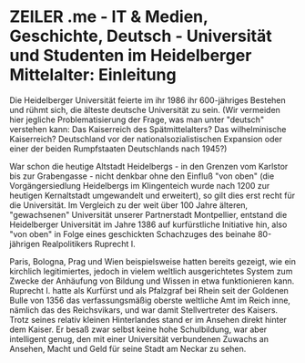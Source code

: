 # ZEILER .me - IT & Medien, Geschichte, Deutsch - Universität und Studenten im Heidelberger Mittelalter: Einleitung

Die Heidelberger Universität feierte im ihr 1986 ihr 600-jähriges Bestehen und rühmt sich, die älteste deutsche Universität zu sein. (Wir vermeiden hier jegliche Problematisierung der Frage, was man unter "deutsch" verstehen kann: Das Kaiserreich des Spätmittelalters? Das wilhelminische Kaiserreich? Deutschland vor der nationalsozialistischen Expansion oder einer der beiden Rumpfstaaten Deutschlands nach 1945?)

War schon die heutige Altstadt Heidelbergs - in den Grenzen vom Karlstor bis zur Grabengasse - nicht denkbar ohne den Einfluß "von oben" (die Vorgängersiedlung Heidelbergs im Klingenteich wurde nach 1200 zur heutigen Kernaltstadt umgewandelt und erweitert), so gilt dies erst recht für die Universität. Im Vergleich zu der weit über 100 Jahre älteren, "gewachsenen" Universität unserer Partnerstadt Montpellier, entstand die Heidelberger Universität im Jahre 1386 auf kurfürstliche Initiative hin, also "von oben" in Folge eines geschickten Schachzuges des beinahe 80-jährigen Realpolitikers Ruprecht I.

Paris, Bologna, Prag und Wien beispielsweise hatten bereits gezeigt, wie ein kirchlich legitimiertes, jedoch in vielem weltlich ausgerichtetes System zum Zwecke der Anhäufung von Bildung und Wissen in etwa funktionieren kann. Ruprecht I. hatte als Kurfürst und als Pfalzgraf bei Rhein seit der Goldenen Bulle von 1356 das verfassungsmäßig oberste weltliche Amt im Reich inne, nämlich das des Reichsvikars, und war damit Stellvertreter des Kaisers. Trotz seines relativ kleinen Hinterlandes stand er im Ansehen direkt hinter dem Kaiser. Er besaß zwar selbst keine hohe Schulbildung, war aber intelligent genug, den mit einer Universität verbundenen Zuwachs an Ansehen, Macht und Geld für seine Stadt am Neckar zu sehen.